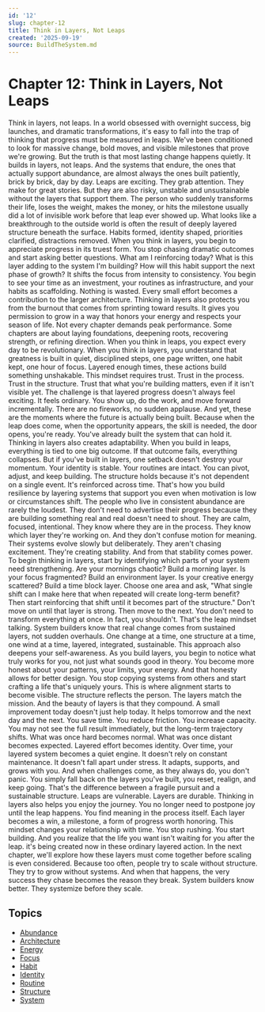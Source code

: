 ```yaml
---
id: '12'
slug: chapter-12
title: Think in Layers, Not Leaps
created: '2025-09-19'
source: BuildTheSystem.md
---
```


# Chapter 12: Think in Layers, Not Leaps

Think in layers, not leaps.
In a world obsessed with overnight success, big launches, and dramatic transformations, it's easy to fall into the trap of thinking that progress must be measured in leaps.
We've been conditioned to look for massive change, bold moves, and visible milestones that prove we're growing.
But the truth is that most lasting change happens quietly.
It builds in layers, not leaps.
And the systems that endure, the ones that actually support abundance, are almost always the ones built patiently, brick by brick, day by day.
Leaps are exciting.
They grab attention.
They make for great stories.
But they are also risky, unstable and unsustainable without the layers that support them.
The person who suddenly transforms their life, loses the weight, makes the money, or hits the milestone usually did a lot of invisible work before that leap ever showed up.
What looks like a breakthrough to the outside world is often the result of deeply layered structure beneath the surface.
Habits formed, identity shaped, priorities clarified, distractions removed.
When you think in layers, you begin to appreciate progress in its truest form.
You stop chasing dramatic outcomes and start asking better questions.
What am I reinforcing today?
What is this layer adding to the system I'm building?
How will this habit support the next phase of growth?
It shifts the focus from intensity to consistency.
You begin to see your time as an investment, your routines as infrastructure, and your habits as scaffolding.
Nothing is wasted.
Every small effort becomes a contribution to the larger architecture.
Thinking in layers also protects you from the burnout that comes from sprinting toward results.
It gives you permission to grow in a way that honors your energy and respects your season of life.
Not every chapter demands peak performance.
Some chapters are about laying foundations, deepening roots, recovering strength, or refining direction.
When you think in leaps, you expect every day to be revolutionary.
When you think in layers, you understand that greatness is built in quiet, disciplined steps, one page written, one habit kept, one hour of focus.
Layered enough times, these actions build something unshakable.
This mindset requires trust.
Trust in the process.
Trust in the structure.
Trust that what you're building matters, even if it isn't visible yet.
The challenge is that layered progress doesn't always feel exciting.
It feels ordinary.
You show up, do the work, and move forward incrementally.
There are no fireworks, no sudden applause.
And yet, these are the moments where the future is actually being built.
Because when the leap does come, when the opportunity appears, the skill is needed, the door opens, you're ready.
You've already built the system that can hold it.
Thinking in layers also creates adaptability.
When you build in leaps, everything is tied to one big outcome.
If that outcome fails, everything collapses.
But if you've built in layers, one setback doesn't destroy your momentum.
Your identity is stable.
Your routines are intact.
You can pivot, adjust, and keep building.
The structure holds because it's not dependent on a single event.
It's reinforced across time.
That's how you build resilience by layering systems that support you even when motivation is low or circumstances shift.
The people who live in consistent abundance are rarely the loudest.
They don't need to advertise their progress because they are building something real and real doesn't need to shout.
They are calm, focused, intentional.
They know where they are in the process.
They know which layer they're working on.
And they don't confuse motion for meaning.
Their systems evolve slowly but deliberately.
They aren't chasing excitement.
They're creating stability.
And from that stability comes power.
To begin thinking in layers, start by identifying which parts of your system need strengthening.
Are your mornings chaotic?
Build a morning layer.
Is your focus fragmented?
Build an environment layer.
Is your creative energy scattered?
Build a time block layer.
Choose one area and ask, "What single shift can I make here that when repeated will create long-term benefit?
Then start reinforcing that shift until it becomes part of the structure." Don't move on until that layer is strong.
Then move to the next.
You don't need to transform everything at once.
In fact, you shouldn't.
That's the leap mindset talking.
System builders know that real change comes from sustained layers, not sudden overhauls.
One change at a time, one structure at a time, one wind at a time, layered, integrated, sustainable.
This approach also deepens your self-awareness.
As you build layers, you begin to notice what truly works for you, not just what sounds good in theory.
You become more honest about your patterns, your limits, your energy.
And that honesty allows for better design.
You stop copying systems from others and start crafting a life that's uniquely yours.
This is where alignment starts to become visible.
The structure reflects the person.
The layers match the mission.
And the beauty of layers is that they compound.
A small improvement today doesn't just help today.
It helps tomorrow and the next day and the next.
You save time.
You reduce friction.
You increase capacity.
You may not see the full result immediately, but the long-term trajectory shifts.
What was once hard becomes normal.
What was once distant becomes expected.
Layered effort becomes identity.
Over time, your layered system becomes a quiet engine.
It doesn't rely on constant maintenance.
It doesn't fall apart under stress.
It adapts, supports, and grows with you.
And when challenges come, as they always do, you don't panic.
You simply fall back on the layers you've built, you reset, realign, and keep going.
That's the difference between a fragile pursuit and a sustainable structure.
Leaps are vulnerable.
Layers are durable.
Thinking in layers also helps you enjoy the journey.
You no longer need to postpone joy until the leap happens.
You find meaning in the process itself.
Each layer becomes a win, a milestone, a form of progress worth honoring.
This mindset changes your relationship with time.
You stop rushing.
You start building.
And you realize that the life you want isn't waiting for you after the leap. it's being created now in these ordinary layered action.
In the next chapter, we'll explore how these layers must come together before scaling is even considered.
Because too often, people try to scale without structure.
They try to grow without systems. And when that happens, the very success they chase becomes the reason they break.
System builders know better.
They systemize before they scale.

## Topics
- [Abundance](docs/topics/abundance.md)
- [Architecture](docs/topics/architecture.md)
- [Energy](docs/topics/energy.md)
- [Focus](docs/topics/focus.md)
- [Habit](docs/topics/habit.md)
- [Identity](docs/topics/identity.md)
- [Routine](docs/topics/routine.md)
- [Structure](docs/topics/structure.md)
- [System](docs/topics/system.md)
